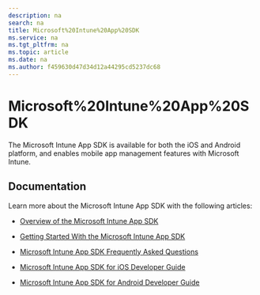 ```yaml
---
description: na
search: na
title: Microsoft%20Intune%20App%20SDK
ms.service: na
ms.tgt_pltfrm: na
ms.topic: article
ms.date: na
ms.author: f459630d47d34d12a44295cd5237dc68
---
```

# Microsoft%20Intune%20App%20SDK
The Microsoft Intune App SDK is available for both the iOS and Android platform, and enables mobile app management features with Microsoft Intune.

## Documentation
Learn more about the Microsoft Intune App SDK with the following articles:

- [Overview of the Microsoft Intune App SDK](../Topic/Overview_of_the_Microsoft_Intune_App_SDK.md)

- [Getting Started With the Microsoft Intune App SDK](../Topic/Getting_Started_With_the_Microsoft_Intune_App_SDK.md)

- [Microsoft Intune App SDK Frequently Asked Questions](../Topic/Microsoft_Intune_App_SDK_Frequently_Asked_Questions.md)

- [Microsoft Intune App SDK for iOS Developer Guide](../Topic/Microsoft_Intune_App_SDK_for_iOS_Developer_Guide.md)

- [Microsoft Intune App SDK for Android Developer Guide](../Topic/Microsoft_Intune_App_SDK_for_Android_Developer_Guide.md)

